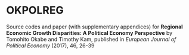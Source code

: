 # OKPOLREG

Source codes and paper (with supplementary appendices) for **Regional Economic Growth Disparities: A Political Economy Perspective** by Tomohito Okabe and Timothy Kam, published in *European Journal of Political Economy* (2017), 46, 26-39
